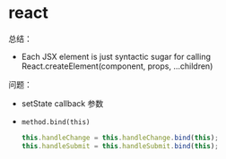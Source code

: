 # react

总结：

- Each JSX element is just syntactic sugar for calling React.createElement(component, props, ...children)

问题：

- setState callback 参数

- `method.bind(this)`
  ```js 
  this.handleChange = this.handleChange.bind(this);
  this.handleSubmit = this.handleSubmit.bind(this);
  ```

